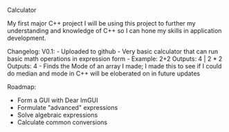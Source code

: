 Calculator

My first major C++ project
I will be using this project to further my understanding and knowledge of C++ so I can hone my skills in application development.

Changelog:
  V0.1:
    - Uploaded to github
    - Very basic calculator that can run basic math operations in expression form
    - Example: 2+2 Outputs: 4 | 2 * 2 Outputs: 4
    - Finds the Mode of an array I made; I made this to see if I could do median and mode in C++ will be eloberated on in future updates

Roadmap:
  - Form a GUI with Dear ImGUI
  - Formulate "advanced" expressions
  - Solve algebraic expressions
  - Calculate common conversions 
